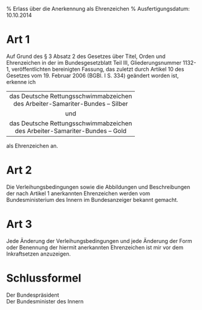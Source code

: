 % Erlass über die Anerkennung als Ehrenzeichen
% Ausfertigungsdatum: 10.10.2014
 
# Art 1

Auf Grund des § 3 Absatz 2 des Gesetzes über Titel, Orden und Ehrenzeichen in der im Bundesgesetzblatt Teil III, Gliederungsnummer 1132-1, veröffentlichten bereinigten Fassung, das zuletzt durch Artikel 10 des Gesetzes vom 19. Februar 2006 (BGBl. I S. 334) geändert worden ist, erkenne ich  

<table width="100%" style="border: none;"><tbody><tr class="odd"><td style="text-align: center;">das Deutsche Rettungsschwimmabzeichen<br />
des Arbeiter-Samariter-Bundes – Silber</td></tr><tr class="even"><td style="text-align: center;">und</td></tr><tr class="odd"><td style="text-align: center;">das Deutsche Rettungsschwimmabzeichen<br />
des Arbeiter-Samariter-Bundes – Gold</td></tr></tbody></table>

  
als Ehrenzeichen an.

# Art 2

Die Verleihungsbedingungen sowie die Abbildungen und Beschreibungen der nach Artikel 1 anerkannten Ehrenzeichen werden vom Bundesministerium des Innern im Bundesanzeiger bekannt gemacht.

# Art 3

Jede Änderung der Verleihungsbedingungen und jede Änderung der Form oder Benennung der hiermit anerkannten Ehrenzeichen ist mir vor dem Inkraftsetzen anzuzeigen.

# Schlussformel

Der Bundespräsident  
Der Bundesminister des Innern

